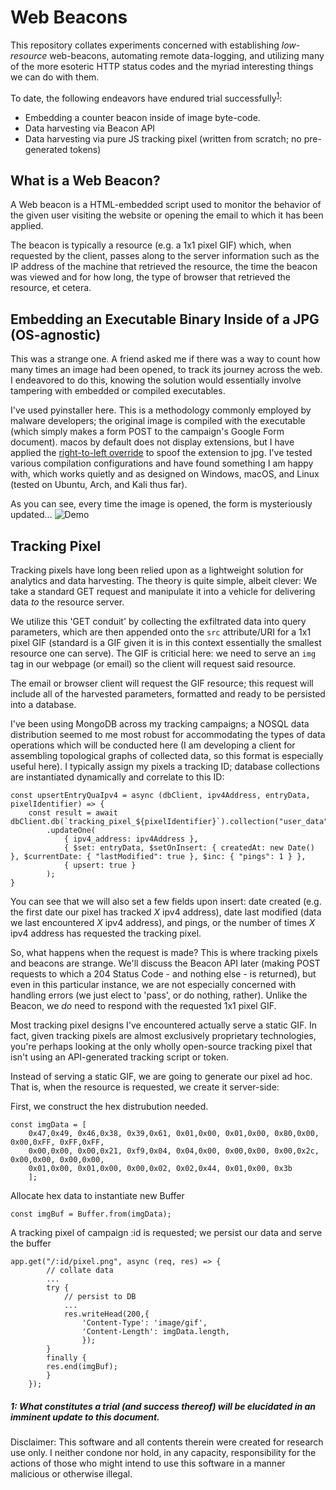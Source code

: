 # Web Beacons

This repository collates experiments concerned with establishing *low-resource* web-beacons, automating remote data-logging, and utilizing many of the more esoteric HTTP status codes and the myriad interesting things we can do with them.

To date, the following endeavors have endured trial successfully<sup>[1](#fn1)</sup>:
 - Embedding a counter beacon inside of image byte-code. 
 - Data harvesting via Beacon API
 - Data harvesting via pure JS tracking pixel (written from scratch; no pre-generated tokens)

## What is a Web Beacon?
A Web beacon is a HTML-embedded script used to monitor the behavior of the given user visiting the website or opening the email to which it has been applied.

The beacon is typically a resource (e.g. a 1x1 pixel GIF) which, when requested by the client, passes along to the server information such as the IP address of the machine that retrieved the resource, the time the beacon was viewed and for how long, the type of browser that retrieved the resource, et cetera.

## Embedding an Executable Binary Inside of a JPG (OS-agnostic)
This was a strange one. A friend asked me if there was a way to count how many times an image had been opened, to track its journey across the web. I endeavored to do this, knowing the solution would essentially involve tampering with embedded or compiled executables.

I've used pyinstaller here. This is a methodology commonly employed by malware developers; the original image is compiled with the executable (which simply makes a form POST to the campaign's Google Form document). macos by default does not display extensions, but I have applied the [right-to-left override](https://krebsonsecurity.com/tag/right-to-left-override/) to spoof the extension to jpg. I've tested various compilation configurations and have found something I am happy with, which works quietly and as designed on Windows, macOS, and Linux (tested on Ubuntu, Arch, and Kali thus far).

As you can see, every time the image is opened, the form is mysteriously updated...
![Demo](https://github.com/MatthewZito/WebBeacons/blob/master/embedded/imgbeacon.gif)

## Tracking Pixel
Tracking pixels have long been relied upon as a lightweight solution for analytics and data harvesting. The theory is quite simple, albeit clever: We take a standard GET request and manipulate it into a vehicle for delivering data *to* the resource server.

We utilize this 'GET conduit' by collecting the exfiltrated data into query parameters, which are then appended onto the `src` attribute/URI for a 1x1 pixel GIF (standard is a GIF given it is in this context essentially the smallest resource one can serve). The GIF is criticial here: we need to serve an `img` tag in our webpage (or email) so the client will request said resource.

The email or browser client will request the GIF resource; this request will include all of the harvested parameters, formatted and ready to be persisted into a database.

I've been using MongoDB across my tracking campaigns; a NOSQL data distribution seemed to me most robust for accommodating the types of data operations which will be conducted here (I am developing a client for assembling topological graphs of collected data, so this format is especially useful here). I typically assign my pixels a tracking ID; database collections are instantiated dynamically and correlate to this ID:

```
const upsertEntryQuaIpv4 = async (dbClient, ipv4Address, entryData, pixelIdentifier) => {
    const result = await dbClient.db(`tracking_pixel_${pixelIdentifier}`).collection("user_data")
        .updateOne(
            { ipv4_address: ipv4Address }, 
            { $set: entryData, $setOnInsert: { createdAt: new Date() }, $currentDate: { "lastModified": true }, $inc: { "pings": 1 } },
            { upsert: true }
        );
}
```
You can see that we will also set a few fields upon insert: date created (e.g. the first date our pixel has tracked *X* ipv4 address), date last modified (data we last encountered *X* ipv4 address), and pings, or the number of times *X* ipv4 address has requested the tracking pixel. 

So, what happens when the request is made? This is where tracking pixels and beacons are strange. We'll discuss the Beacon API later (making POST requests to which a 204 Status Code - and nothing else - is returned), but even in this particular instance, we are not especially concerned with handling errors (we just elect to 'pass', or do nothing, rather). Unlike the Beacon, we *do* need to respond with the requested 1x1 pixel GIF.

Most tracking pixel designs I've encountered actually serve a static GIF. In fact, given tracking pixels are almost exclusively proprietary technologies, you're perhaps looking at the only wholly open-source tracking pixel that isn't using an API-generated tracking script or token. 

Instead of serving a static GIF, we are going to generate our pixel ad hoc. That is, when the resource is requested, we create it server-side: 

First, we construct the hex distrubution needed.
```
const imgData = [
    0x47,0x49, 0x46,0x38, 0x39,0x61, 0x01,0x00, 0x01,0x00, 0x80,0x00, 0x00,0xFF, 0xFF,0xFF,
    0x00,0x00, 0x00,0x21, 0xf9,0x04, 0x04,0x00, 0x00,0x00, 0x00,0x2c, 0x00,0x00, 0x00,0x00,
    0x01,0x00, 0x01,0x00, 0x00,0x02, 0x02,0x44, 0x01,0x00, 0x3b
    ];
```
Allocate hex data to instantiate new Buffer
```
const imgBuf = Buffer.from(imgData);
```
A tracking pixel of campaign :id is requested; we persist our data and serve the buffer
```
app.get("/:id/pixel.png", async (req, res) => {
        // collate data
        ...
        try {
            // persist to DB
            ...
            res.writeHead(200,{
                'Content-Type': 'image/gif',
                'Content-Length': imgData.length,
                });
        } 
        finally {
        res.end(imgBuf);
        }
    });
```
##### <a name="fn1">1</a>: What constitutes a *trial* (and *success* thereof) will be elucidated in an imminent update to this document.

Disclaimer: This software and all contents therein were created for research use only. I neither condone nor hold, in any capacity, responsibility for the actions of those who might intend to use this software in a manner malicious or otherwise illegal.
